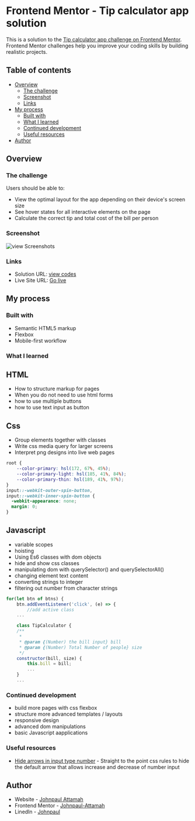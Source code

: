 # Frontend Mentor - Tip calculator app solution

This is a solution to the [Tip calculator app challenge on Frontend Mentor](https://www.frontendmentor.io/challenges/tip-calculator-app-ugJNGbJUX). Frontend Mentor challenges help you improve your coding skills by building realistic projects.

## Table of contents

- [Overview](#overview)
  - [The challenge](#the-challenge)
  - [Screenshot](#screenshot)
  - [Links](#links)
- [My process](#my-process)
  - [Built with](#built-with)
  - [What I learned](#what-i-learned)
  - [Continued development](#continued-development)
  - [Useful resources](#useful-resources)
- [Author](#author)

## Overview

### The challenge

Users should be able to:

- View the optimal layout for the app depending on their device's screen size
- See hover states for all interactive elements on the page
- Calculate the correct tip and total cost of the bill per person

### Screenshot
![view Screenshots](https://user-images.githubusercontent.com/44214523/126873890-10644d6b-1f39-4530-9343-068e9e1fd272.png)

### Links

- Solution URL: [view codes](https://your-solution-url.com)
- Live Site URL: [Go live](https://your-live-site-url.com)

## My process

### Built with

- Semantic HTML5 markup
- Flexbox
- Mobile-first workflow

### What I learned

## HTML 
- How to structure markup for pages
- When you do not need to use html forms
- how to use multiple buttons
- how to use text input as button

## Css
- Group elements together with classes
- Write css media query for larger screens
- Interpret png designs into live web pages

```css
root {
    --color-primary: hsl(172, 67%, 45%);
    --color-primary-light: hsl(185, 41%, 84%);
    --color-primary-thin: hsl(189, 41%, 97%);
}
input::-webkit-outer-spin-button,
input::-webkit-inner-spin-button {
  -webkit-appearance: none;
  margin: 0;
}
```
## Javascript
- variable scopes
- hoisting
- Using Es6 classes with dom objects
- hide and show css classes
- manipulating dom with querySelector() and querySelectorAll()
- changing element text content
- converting strings to integer
- filtering out number from character strings

```js
for(let btn of btns) {
    btn.addEventListener('click', (e) => {
        //add active class
    ...

    class TipCalculator {
    /**
     * 
     * @param {(Number) the bill input} bill 
     * @param {(Number) Total Number of people} size 
     */
    constructor(bill, size) {
        this.bill = bill;
        ...
    }
    ...
```
### Continued development

- build more pages with css flexbox
- structure more advanced templates / layouts
- responsive design
- advanced dom manipulations
- basic Javascript aapplications


### Useful resources

- [Hide arrows in input type number](https://www.w3schools.com/howto/howto_css_hide_arrow_number.asp) - Straight to the point css rules to hide the default arrow that allows increase and decrease of number input

## Author

- Website - [Johnpaul Attamah](https://github.com/Johnpaul-Attamah)
- Frontend Mentor - [Johnpaul-Attamah](https://www.frontendmentor.io/profile/Johnpaul-Attamah)
- LinedIn - [Johnpaul](https://www.linkedin.com/in/johnpaul-attamah-4b265983/)

